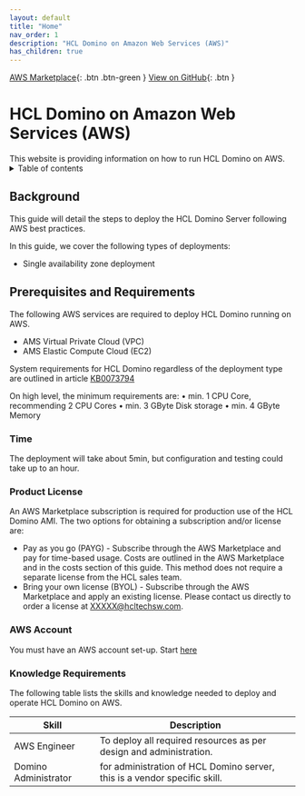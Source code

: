 ```yaml
---
layout: default
title: "Home"
nav_order: 1
description: "HCL Domino on Amazon Web Services (AWS)"
has_children: true
---
```


[AWS Marketplace]( https://aws.amazon.com/marketplace/ ){: .btn .btn-green }
[View on GitHub](https://github.com/HCL-TECH-SOFTWARE/domino-on-aws){: .btn }

<h1>HCL Domino on Amazon Web Services (AWS)</h1>
This website is providing information on how to run HCL Domino on AWS.

<details close markdown="block">
  <summary>
    Table of contents
  </summary>
  {: .text-delta }
1. TOC
{:toc}
</details>

## Background
This guide will detail the steps to deploy the HCL Domino Server following AWS best practices.

In this guide, we cover the following types of deployments:
* Single availability zone deployment

## Prerequisites and Requirements

The following AWS services are required to deploy HCL Domino running on AWS.
* AMS Virtual Private Cloud (VPC)
* AMS Elastic Compute Cloud (EC2)

System requirements for HCL Domino regardless of the deployment type are outlined in article [KB0073794](https://support.hcltechsw.com/csm?id=kb_article&sysparm_article=KB0073794)

On high level, the minimum requirements are:
•	min. 1 CPU Core, recommending 2 CPU Cores
•	min. 3 GByte Disk storage
•	min. 4 GByte Memory

### Time

The deployment will take about 5min, but configuration
and testing could take up to an hour.

### Product License

An AWS Marketplace subscription is required for production use of the HCL Domino AMI. The two options for obtaining a subscription and/or license are:
* Pay as you go (PAYG) - Subscribe through the AWS Marketplace and pay for time-based usage. Costs are outlined in the AWS Marketplace and in the costs section of this guide. This method does not require a separate license from the HCL sales team.
* Bring your own license (BYOL) - Subscribe through the AWS Marketplace and apply an existing license. Please contact us directly to order a license at XXXXX@hcltechsw.com.


### AWS Account

You must have an AWS account set-up. 
Start [here](https://aws.amazon.com/getting-started/)

### Knowledge Requirements

The following table lists the skills and knowledge needed to deploy and operate HCL Domino on AWS.

Skill |	Description
---|---
AWS Engineer | To deploy all required resources as per design and administration.
Domino Administrator | for administration of HCL Domino server, this is a vendor specific skill.
